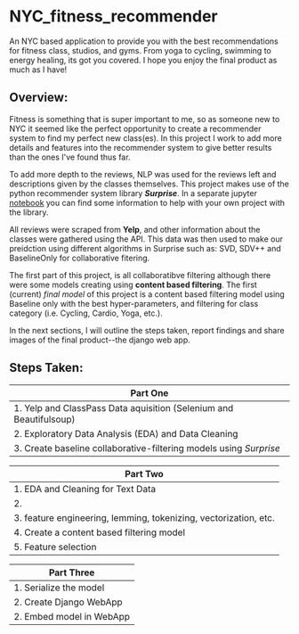 # NYC_fitness_recommender

An NYC based application to provide you with the best recommendations for fitness class, studios, and gyms. From yoga to cycling, swimming to energy healing, its got you covered. I hope you enjoy the final product as much as I have! 

## Overview:

Fitness is something that is super important to me, so as someone new to NYC it seemed like the perfect opportunity to create a recommender system to find my perfect new class(es). In this project I work to add more details and features into the recommender system to give better results than the ones I've found thus far. 

To add more depth to the reviews, NLP was used for the reviews left and descriptions given by the classes themselves. This project makes use of the python recommender system library _**Surprise**_. In a separate jupyter [notebook]() you can find some information to help with your own project with the library.

All reviews were scraped from **Yelp**, and other information about the classes were gathered using the API. This data was then used to make our preidction using different algorithms in Surprise such as: SVD, SDV++ and BaselineOnly for collaborative fitering.

The first part of this project, is all collaboratibve filtering although there were some models creating using **content based filtering**. The first (current) _final model_ of this project is a content based filtering model using Baseline only with the best hyper-parameters, and filtering for class category (i.e. Cycling, Cardio, Yoga, etc.).

In the next sections, I will outline the steps taken, report findings and share images of the final product--the django web app.

## Steps Taken:

|Part One|
|-------------|
|1. Yelp and ClassPass Data aquisition (Selenium and Beautifulsoup)|
|2. Exploratory Data Analysis (EDA) and Data Cleaning|
|3. Create baseline collaborative-filtering models using _Surprise_|

|Part Two|
|--------|
|1. EDA and Cleaning for Text Data                                                     |
|2. |
|3. feature engineering, lemming, tokenizing, vectorization, etc.                      |
|4. Create a content based filtering model                                             |
|5. Feature selection                                                                  |

|Part Three|
|----------|
|1. Serialize the model |
|2. Create Django WebApp|
|2. Embed model in WebApp|


